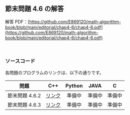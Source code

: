 ## 節末問題 4.6 の解答

解答 PDF：[https://github.com/E869120/math-algorithm-book/blob/main/editorial/chap4-6/chap4-6.pdf](https://github.com/E869120/math-algorithm-book/blob/main/editorial/chap4-6/chap4-6.pdf)

<br />

### ソースコード

各問題のプログラムのリンクは、以下の通りです。

| 問題 | C++ | Python | JAVA | C |
|:---:|:---:|:---:|:---:|:---:|
| 節末問題 4.6.2 | [リンク](https://github.com/E869120/math-algorithm-book/blob/main/editorial/chap4-6/prob4-6-2.cpp) | 準備中 | 準備中 | 準備中 |
| 節末問題 4.6.3 | [リンク](https://github.com/E869120/math-algorithm-book/blob/main/editorial/chap4-6/prob4-6-3.cpp) | 準備中 | 準備中 | 準備中 |